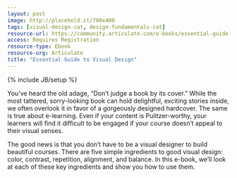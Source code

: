 ```yaml
---
layout: post
image: http://placehold.it/700x400
tags: [visual-design-cat, design-fundamentals-cat]
resource-url: https://community.articulate.com/e-books/essential-guide-to-visual-design
access: Requires Registration
resource-type: Ebook
resource-org: Articulate
title: "Essential Guide to Visual Design"
---
```

{% include JB/setup %}

You’ve heard the old adage, “Don’t judge a book by its cover.” While the most tattered, sorry-looking book can hold delightful, exciting stories inside, we often overlook it in favor of a gorgeously designed hardcover. The same is true about e-learning. Even if your content is Pulitzer-worthy, your learners will find it difficult to be engaged if your course doesn’t appeal to their visual senses.

The good news is that you don’t have to be a visual designer to build beautiful courses. There are five simple ingredients to good visual design: color, contrast, repetition, alignment, and balance. In this e-book, we’ll look at each of these key ingredients and show you how to use them.
